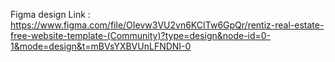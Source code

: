 Figma design Link : https://www.figma.com/file/OIevw3VU2vn6KCITw6GpQr/rentiz-real-estate-free-website-template-(Community)?type=design&node-id=0-1&mode=design&t=mBVsYXBVUnLFNDNI-0
